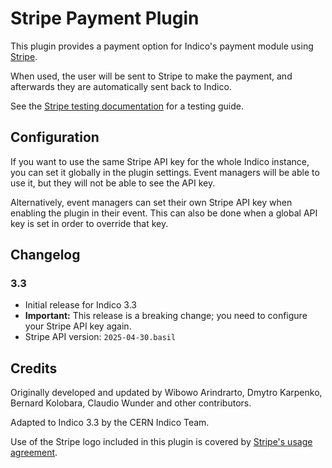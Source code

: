 # Stripe Payment Plugin

This plugin provides a payment option for Indico's payment module using [Stripe][stripe].

When used, the user will be sent to Stripe to make the payment, and afterwards
they are automatically sent back to Indico.

See the [Stripe testing documentation][stripe-testing] for a testing guide.

## Configuration

If you want to use the same Stripe API key for the whole Indico instance, you can set it globally in
the plugin settings. Event managers will be able to use it, but they will not be able to see the
API key.

Alternatively, event managers can set their own Stripe API key when enabling the plugin in their
event. This can also be done when a global API key is set in order to override that key.

## Changelog

### 3.3

- Initial release for Indico 3.3
- **Important:** This release is a breaking change; you need to configure your Stripe API key again.
- Stripe API version: `2025-04-30.basil`

## Credits

Originally developed and updated by Wibowo Arindrarto, Dmytro Karpenko, Bernard Kolobara,
Claudio Wunder and other contributors.

Adapted to Indico 3.3 by the CERN Indico Team.

Use of the Stripe logo included in this plugin is covered by [Stripe's usage agreement][stripe-terms].


[stripe]: https://stripe.com
[stripe-testing]: https://stripe.com/docs/testing
[stripe-terms]: https://stripe.com/marks/legal
